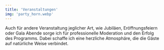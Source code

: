 ```yaml
---
title: 'Veranstaltungen'
img: 'party_horn.webp' 
---
```

Auch für andere Veranstaltung jeglicher Art, wie Jubiläen, Eröffnungsfeiern oder Gala Abende sorge ich für professionelle Moderation und den Erfolg des Programms. Dabei schaffe ich eine herzliche Atmosphäre, die die Gäste auf natürliche Weise verbindet.
